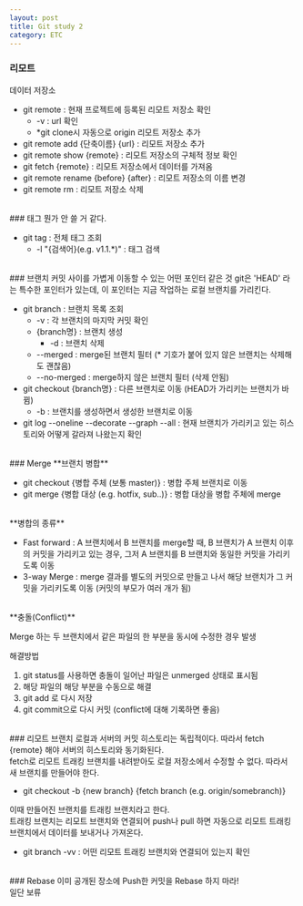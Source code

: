 ```yaml
---
layout: post
title: Git study 2
category: ETC
---
```



### 리모트
데이터 저장소

- git remote : 현재 프로젝트에 등록된 리모트 저장소 확인
	- -v : url 확인
	-  *git clone시 자동으로 origin 리모트 저장소 추가
- git remote add {단축이름} {url} : 리모트 저장소 추가
- git remote show {remote} : 리모트 저장소의 구체적 정보 확인
- git fetch {remote} : 리모트 저장소에서 데이터를 가져옴
- git remote rename {before} {after} : 리모트 저장소의 이름 변경
- git remote rm : 리모트 저장소 삭제

<br>
### 태그
뭔가 안 쓸 거 같다.

- git tag : 전체 태그 조회
	- -l "{검색어}(e.g. v1.1.*)" : 태그 검색

<br>
### 브랜치
커밋 사이를 가볍게 이동할 수 있는 어떤 포인터 같은 것
git은 'HEAD' 라는 특수한 포인터가 있는데, 이 포인터는 지금 작업하는 로컬 브랜치를 가리킨다.

- git branch  : 브랜치 목록 조회
	- -v : 각 브랜치의 마지막 커밋 확인
	- {branch명} : 브랜치 생성
		- -d : 브랜치 삭제
	- --merged : merge된 브랜치 필터 (* 기호가 붙어 있지 않은 브랜치는 삭제해도 괜찮음)
	- --no-merged : merge하지 않은 브랜치 필터 (삭제 안됨)
- git checkout {branch명} : 다른 브랜치로 이동 (HEAD가 가리키는 브랜치가 바뀜)
	- -b : 브랜치를 생성하면서 생성한 브랜치로 이동
- git log --oneline --decorate --graph --all : 현재 브랜치가 가리키고 있는 히스토리와 어떻게 갈라져 나왔는지 확인

<br>
### Merge
**브랜치 병합**

- git checkout {병합 주체 (보통 master)} : 병합 주체 브랜치로 이동
- git merge {병합 대상 (e.g. hotfix, sub..)} : 병합 대상을 병합 주체에 merge

<br>
**병합의 종류**

- Fast forward : A 브랜치에서 B 브랜치를 merge할 때, B 브랜치가 A 브랜치 이후의 커밋을 가리키고 있는 경우, 그저 A 브랜치를 B 브랜치와 동일한 커밋을 가리키도록 이동
- 3-way Merge : merge 결과를 별도의 커밋으로 만들고 나서 해당 브랜치가 그 커밋을 가리키도록 이동 (커밋의 부모가 여러 개가 됨)

<br>
**충돌(Conflict)**

Merge 하는 두 브랜치에서 같은 파일의 한 부분을 동시에 수정한 경우 발생

해결방법

1. git status를 사용하면 충돌이 일어난 파일은 unmerged 상태로 표시됨
2. 해당 파일의 해당 부분을 수동으로 해결
3. git add 로 다시 저장
4. git commit으로 다시 커밋 (conflict에 대해 기록하면 좋음)


<br>
### 리모트 브랜치
로컬과 서버의 커밋 히스토리는 독립적이다. 따라서 fetch {remote} 해야 서버의 히스토리와 동기화된다.<br>
fetch로 리모트 트래킹 브랜치를 내려받아도 로컬 저장소에서 수정할 수 없다. 따라서 새 브랜치를 만들어야 한다.

- git checkout -b {new branch} {fetch branch (e.g. origin/somebranch)}

이때 만들어진 브랜치를 트래킹 브랜치라고 한다. <br>
트래킹 브랜치는 리모트 브랜치와 연결되어 push나 pull 하면 자동으로 리모트 트래킹 브랜치에서 데이터를 보내거나 가져온다.

- git branch -vv : 어떤 리모트 트래킹 브랜치와 연결되어 있는지 확인

<br>
### Rebase
이미 공개된 장소에  Push한 커밋을  Rebase 하지 마라! <br>
일단 보류